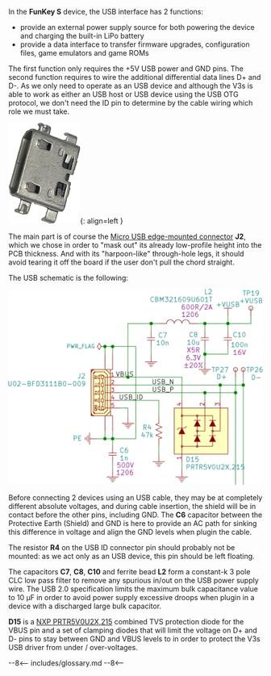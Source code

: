 In the **FunKey S** device, the USB interface has 2 functions:

 - provide an external power supply source for both powering the
   device and charging the built-in LiPo battery
- provide a data interface to transfer firmware upgrades,
  configuration files, game emulators and game ROMs

The first function only requires the +5V USB power and GND pins. The
second function requires to wire the additional differential data
lines D+ and D-. As we only need to operate as an USB device and
although the V3s is able to work as either an USB host or USB device
using the USB OTG protocol, we don't need the ID pin to determine by
the cable wiring which role we must take.

![U02-BFD3111B0-009](/assets/images/U02-BFD3111B0-009.png){: align=left }

The main part is of course the [Micro USB edge-mounted connector][1]
**J2**, which we chose in order to "mask out" its already low-profile
height into the PCB thickness. And with its "harpoon-like"
through-hole legs, it should avoid tearing it off the board if the
user don't pull the chord straight.

The USB schematic is the following:

![USB Schematics](/assets/images/USB_Schematics.png)

Before connecting 2 devices using an USB cable, they may be at
completely different absolute voltages, and during cable insertion,
the shield will be in contact before the other pins, including
GND. The **C6** capacitor between the Protective Earth (Shield) and
GND is here to provide an AC path for sinking this difference in
voltage and align the GND levels when plugin the cable.

The resistor **R4** on the USB ID connector pin should probably not be
mounted: as we act only as an USB device, this pin should be left
floating.

The capacitors **C7**, **C8**, **C10** and ferrite bead **L2** form a
constant-k 3 pole CLC low pass filter to remove any spurious in/out on
the USB power supply wire. The USB 2.0 specification limits the
maximum bulk capacitance value to 10 µF in order to avoid power supply
excessive droops when plugin in a device with a discharged large bulk
capacitor.

**D15** is a [NXP PRTR5V0U2X,215][2] combined TVS protection diode for the VBUS pin and a set
of clamping diodes that will limit the voltage on D+ and D- pins to
stay between GND and VBUS levels to in order to protect the V3s USB
driver from under / over-voltages.

[1]: https://github.com/FunKey-Project/FunKey-S-Hardware/blob/master/Datasheets/C40958_MICRO5P%E6%B2%89%E6%9D%BF%E5%BC%8F0.8%E5%9B%9B%E8%84%9A%E5%85%A8%E6%8F%92%E6%97%A0%E5%AF%BC%E4%BD%8D%E6%9C%89%E5%AD%94%E8%80%90%E9%AB%98%E6%B8%A9_2016-05-20.PDF
[2]: https://github.com/FunKey-Project/FunKey-S-Hardware/blob/master/Datasheets/C12333_PRTR5V0U2X%2C215_2017-10-31.PDF

--8<--
includes/glossary.md
--8<--
